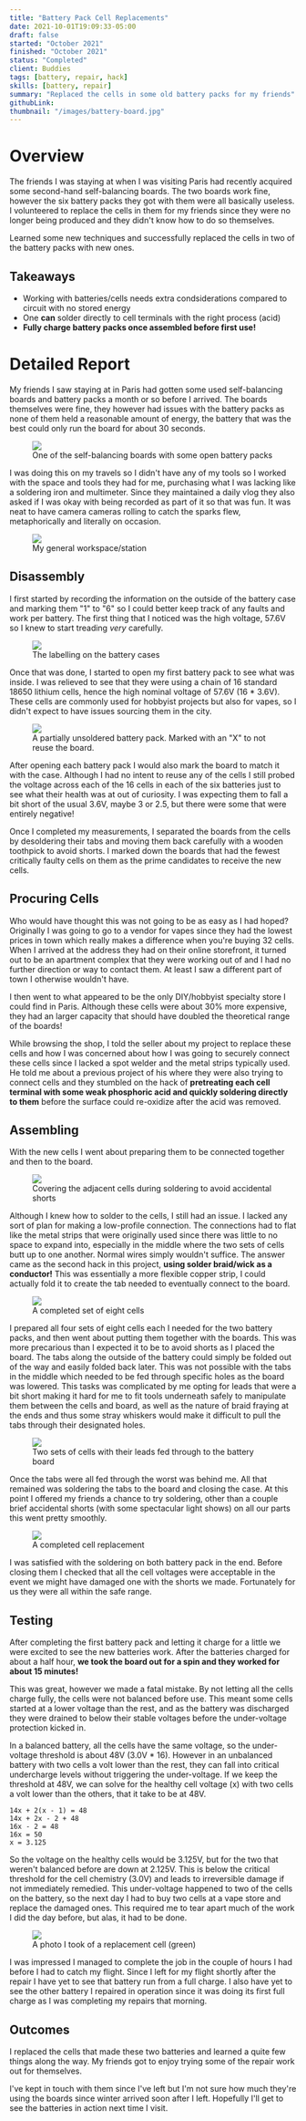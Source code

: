 ```yaml
---
title: "Battery Pack Cell Replacements"
date: 2021-10-01T19:09:33-05:00
draft: false
started: "October 2021"
finished: "October 2021"
status: "Completed"
client: Buddies
tags: [battery, repair, hack]
skills: [battery, repair]
summary: "Replaced the cells in some old battery packs for my friends"
githubLink:
thumbnail: "/images/battery-board.jpg"
---
```


# Overview

The friends I was staying at when I was visiting Paris had recently acquired some second-hand self-balancing boards. The two 
boards work fine, however the six battery packs they got with them were all basically useless. I volunteered to replace the 
cells in them for my friends since they were no longer being produced and they didn't know how to do so themselves.

Learned some new techniques and successfully replaced the cells in two of the battery packs with new ones.

## Takeaways

- Working with batteries/cells needs extra condsiderations compared to circuit with no stored energy
- One **can** solder directly to cell terminals with the right process (acid)
- **Fully charge battery packs once assembled before first use!**

# Detailed Report

My friends I saw staying at in Paris had gotten some used self-balancing boards and battery packs a month or so before I 
arrived. The boards themselves were fine, they however had issues with the battery packs as none of them held a reasonable 
amount of energy, the battery that was the best could only run the board for about 30 seconds.

<figure>
<img src="/images/battery-board.jpg">
<figcaption>One of the self-balancing boards with some open battery packs</figcaption>
</figure>

I was doing this on my travels so I didn't have any of my tools so I worked with the space and tools they had for me, 
purchasing what I was lacking like a soldering iron and multimeter. Since they maintained a daily vlog they also asked if I 
was okay with being recorded as part of it so that was fun. It was neat to have camera cameras rolling to catch the sparks 
flew, metaphorically and literally on occasion.

<figure>
<img src="/images/battery-workstation.jpg">
<figcaption>My general workspace/station</figcaption>
</figure>

## Disassembly

I first started by recording the information on the outside of the battery case and marking them "1" to "6" so I could 
better keep track of any faults and work per battery. The first thing that I noticed was the high voltage, 57.6V so I knew 
to start treading *very* carefully.

<figure>
<img src="/images/battery-case.jpg">
<figcaption>The labelling on the battery cases</figcaption>
</figure>

Once that was done, I started to open my first battery pack to see what was inside. I was relieved to see that they were 
using a chain of 16 standard 18650 lithium cells, hence the high nominal voltage of 57.6V (16 * 3.6V). These cells are 
commonly used for hobbyist projects but also for vapes, so I didn't expect to have issues sourcing them in the city.

<figure>
<img src="/images/battery-harvested-board.jpg">
<figcaption>A partially unsoldered battery pack. Marked with an "X" to not reuse the board.</figcaption>
</figure>

After opening each battery pack I would also mark the board to match it with the case. Although I had no intent to reuse any 
of the cells I still probed the voltage across each of the 16 cells in each of the six batteries just to see what their 
health was at out of curiosity. I was expecting them to fall a bit short of the usual 3.6V, maybe 3 or 2.5, but there were 
some that were entirely negative!

Once I completed my measurements, I separated the boards from the cells by desoldering their tabs and moving them back 
carefully with a wooden toothpick to avoid shorts. I marked down the boards that had the fewest critically faulty cells on 
them as the prime candidates to receive the new cells.

## Procuring Cells

Who would have thought this was not going to be as easy as I had hoped? Originally I was going to go to a vendor for vapes 
since they had the lowest prices in town which really makes a difference when you're buying 32 cells. When I arrived at the 
address they had on their online storefront, it turned out to be an apartment complex that they were working out of and I 
had no further direction or way to contact them. At least I saw a different part of town I otherwise wouldn't have.

I then went to what appeared to be the only DIY/hobbyist specialty store I could find in Paris. Although these cells were 
about 30% more expensive, they had an larger capacity that should have doubled the theoretical range of the boards! 

While browsing the shop, I told the seller about my project to replace these cells and how I was concerned about how I was 
going to securely connect these cells since I lacked a spot welder and the metal strips typically used. He told me about a 
previous project of his where they were also trying to connect cells and they stumbled on the hack of **pretreating each 
cell terminal with some weak phosphoric acid and quickly soldering directly to them** before the surface could re-oxidize 
after the acid was removed.

## Assembling

With the new cells I went about preparing them to be connected together and then to the board. 

<figure>
<img src="/images/battery-starting-soldering.jpg">
<figcaption>Covering the adjacent cells during soldering to avoid accidental shorts</figcaption>
</figure>

Although I knew how to solder to the cells, I still had an issue. I lacked any sort of plan for making a low-profile 
connection. The connections had to flat like the metal strips that were originally used since there was little to no space 
to expand into, especially in the middle where the two sets of cells butt up to one another. Normal wires simply wouldn't 
suffice. The answer came as the second hack in this project, **using solder braid/wick as a conductor!** This was 
essentially a more flexible copper strip, I could actually fold it to create the tab needed to eventually connect to the 
board.

<figure>
<img src="/images/battery-cell-pack.jpg">
<figcaption>A completed set of eight cells</figcaption>
</figure>

I prepared all four sets of eight cells each I needed for the two battery packs, and then went about putting them together 
with the boards. This was more precarious than I expected it to be to avoid shorts as I placed the board. The tabs along the 
outside of the battery could simply be folded out of the way and easily folded back later. This was not possible with the 
tabs in the middle which needed to be fed through specific holes as the board was lowered. This tasks was complicated by me 
opting for leads that were a bit short making it hard for me to fit tools underneath safely to manipulate them between the 
cells and board, as well as the nature of braid fraying at the ends and thus some stray whiskers would make it difficult 
to pull the tabs through their designated holes.

<figure>
<img src="/images/battery-replacement-pre-soldering.jpg">
<figcaption>Two sets of cells with their leads fed through to the battery board</figcaption>
</figure>

Once the tabs were all fed through the worst was behind me. All that remained was soldering the tabs to the board and 
closing the case. At this point I offered my friends a chance to try soldering, other than a couple brief accidental 
shorts (with some spectacular light shows) on all our parts this went pretty smoothly.

<figure>
<img src="/images/battery-completed-replacement.jpg">
<figcaption>A completed cell replacement</figcaption>
</figure>

I was satisfied with the soldering on both battery pack in the end. Before closing them I checked that all the cell voltages 
were acceptable in the event we might have damaged one with the shorts we made. Fortunately for us they were all within the 
safe range.

## Testing

After completing the first battery pack and letting it charge for a little we were excited to see the new batteries work. 
After the batteries charged for about a half hour, **we took the board out for a spin and they worked for about 15 minutes!**

This was great, however we made a fatal mistake. By not letting all the cells charge fully, the cells were not balanced 
before use. This meant some cells started at a lower voltage than the rest, and as the battery was discharged they were 
drained to below their stable voltages before the under-voltage protection kicked in.

In a balanced battery, all the cells have the same voltage, so the under-voltage threshold is about 48V (3.0V * 16). However 
in an unbalanced battery with two cells a volt lower than the rest, they can fall into critical undercharge levels without 
triggering the under-voltage. If we keep the threshold at 48V, we can solve for the healthy cell voltage (x) with two cells 
a volt lower than the others, that it take to be at 48V.

```
14x + 2(x - 1) = 48
14x + 2x - 2 + 48
16x - 2 = 48
16x = 50
x = 3.125
```

So the voltage on the healthy cells would be 3.125V, but for the two that weren't balanced before are down at 2.125V. This 
is below the critical threshold for the cell chemistry (3.0V) and leads to irreversible damage if not immediately remedied. 
This under-voltage happened to two of the cells on the battery, so the next day I had to buy two cells at a vape store and 
replace the damaged ones. This required me to tear apart much of the work I did the day before, but alas, it had to be done.

<figure>
<img src="/images/battery-different-cells.jpg">
<figcaption>A photo I took of a replacement cell (green)</figcaption>
</figure>

I was impressed I managed to complete the job in the couple of hours I had before I had to catch my flight. Since I left for 
my flight shortly after the repair I have yet to see that battery run from a full charge. I also have yet to see the other 
battery I repaired in operation since it was doing its first full charge as I was completing my repairs that morning.

## Outcomes

I replaced the cells that made these two batteries and learned a quite few things along the way. My friends got to enjoy 
trying some of the repair work out for themselves.

I've kept in touch with them since I've left but I'm not sure how much they're using the boards since winter arrived soon 
after I left. Hopefully I'll get to see the batteries in action next time I visit.

